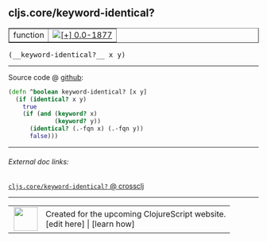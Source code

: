 ## cljs.core/keyword-identical?



 <table border="1">
<tr>
<td>function</td>
<td><a href="https://github.com/cljsinfo/cljs-api-docs/tree/0.0-1877"><img valign="middle" alt="[+] 0.0-1877" title="Added in 0.0-1877" src="https://img.shields.io/badge/+-0.0--1877-lightgrey.svg"></a> </td>
</tr>
</table>


 <samp>
(__keyword-identical?__ x y)<br>
</samp>

---







Source code @ [github](https://github.com/clojure/clojurescript/blob/r2371/src/cljs/cljs/core.cljs#L2371-L2377):

```clj
(defn ^boolean keyword-identical? [x y]
  (if (identical? x y)
    true
    (if (and (keyword? x)
             (keyword? y))
      (identical? (.-fqn x) (.-fqn y))
      false)))
```

<!--
Repo - tag - source tree - lines:

 <pre>
clojurescript @ r2371
└── src
    └── cljs
        └── cljs
            └── <ins>[core.cljs:2371-2377](https://github.com/clojure/clojurescript/blob/r2371/src/cljs/cljs/core.cljs#L2371-L2377)</ins>
</pre>

-->

---



###### External doc links:

[`cljs.core/keyword-identical?` @ crossclj](http://crossclj.info/fun/cljs.core.cljs/keyword-identical%3F.html)<br>

---

 <table>
<tr><td>
<img valign="middle" align="right" width="48px" src="http://i.imgur.com/Hi20huC.png">
</td><td>
Created for the upcoming ClojureScript website.<br>
[edit here] | [learn how]
</td></tr></table>

[edit here]:https://github.com/cljsinfo/cljs-api-docs/blob/master/cljsdoc/cljs.core_keyword-identicalQMARK.cljsdoc
[learn how]:https://github.com/cljsinfo/cljs-api-docs/wiki/cljsdoc-files

<!--

This information was too distracting to show to readers, but I'll leave it
commented here since it is helpful to:

- pretty-print the data used to generate this document
- and show how to retrieve that data



The API data for this symbol:

```clj
{:return-type boolean,
 :ns "cljs.core",
 :name "keyword-identical?",
 :signature ["[x y]"],
 :history [["+" "0.0-1877"]],
 :type "function",
 :full-name-encode "cljs.core_keyword-identicalQMARK",
 :source {:code "(defn ^boolean keyword-identical? [x y]\n  (if (identical? x y)\n    true\n    (if (and (keyword? x)\n             (keyword? y))\n      (identical? (.-fqn x) (.-fqn y))\n      false)))",
          :title "Source code",
          :repo "clojurescript",
          :tag "r2371",
          :filename "src/cljs/cljs/core.cljs",
          :lines [2371 2377]},
 :full-name "cljs.core/keyword-identical?"}

```

Retrieve the API data for this symbol:

```clj
;; from Clojure REPL
(require '[clojure.edn :as edn])
(-> (slurp "https://raw.githubusercontent.com/cljsinfo/cljs-api-docs/catalog/cljs-api.edn")
    (edn/read-string)
    (get-in [:symbols "cljs.core/keyword-identical?"]))
```

-->
